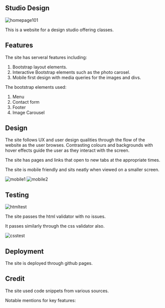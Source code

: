 ## Studio Design

![homepage101](https://github.com/tomcollins2110/Project-4-Bootstrap-Design-Site/assets/104827144/fd12fb98-9d50-4fa5-ae44-2cb9fe1e384a)

This is a website for a design studio offering classes.

## Features

The site has serveral features including:

1. Bootstrap layout elements.
2. Interactive Bootstrap elements such as the photo carosel.
3. Mobile first design with media queries for the images and divs. 

The bootstrap elements used:

1. Menu
2. Contact form
3. Footer
4. Image Carousel

## Design 

The site follows UX and user design qualities through the flow of the website as the user browses. Contrasting colours and backgrounds
with hover effects guide the user as they interact with the screen.

The site has pages and links that open to new tabs at the appropriate times.

The site is mobile friendly and sits neatly when viewed on a smaller screen.

![mobile1](https://github.com/tomcollins2110/Project-4-Bootstrap-Design-Site/assets/104827144/c482a317-d072-43f0-b2db-f6e4ade5ef81)
![mobile2](https://github.com/tomcollins2110/Project-4-Bootstrap-Design-Site/assets/104827144/dd269928-de6c-4362-a0ee-e79c464fb5e8)

## Testing

![htmltest](https://github.com/tomcollins2110/Project-4-Bootstrap-Design-Site/assets/104827144/4b105654-039d-4468-97fc-5efd378a4716)

The site passes the html validator with no issues.

It passes similarly through the css validator also.

![csstest](https://github.com/tomcollins2110/Project-4-Bootstrap-Design-Site/assets/104827144/0813a3a3-78a4-4a45-aea5-8cd4ff4c70a7)

## Deployment 

The site is deployed through github pages.



## Credit 

The site used code snippets from various sources.

Notable mentions for key features:

